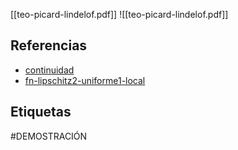 [[teo-picard-lindelof.pdf]]
![[teo-picard-lindelof.pdf]]

## Referencias
- [continuidad](./continuidad.md)
- [fn-lipschitz2-uniforme1-local](./fn-lipschitz2-uniforme1-local.md)

## Etiquetas
#DEMOSTRACIÓN 
